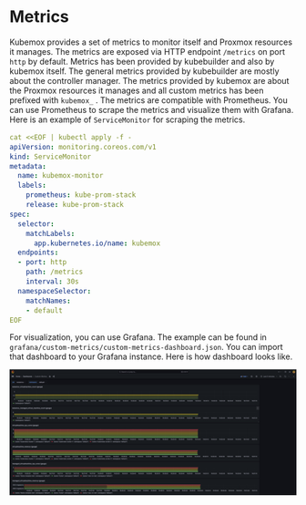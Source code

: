 # Metrics

Kubemox provides a set of metrics to monitor itself and Proxmox resources it manages. The metrics are exposed via HTTP endpoint `/metrics` on port `http` by default. Metrics has been provided by kubebuilder and also by kubemox itself. The general metrics provided by kubebuilder are mostly about the controller manager. The metrics provided by kubemox are about the Proxmox resources it manages and all custom metrics has been prefixed with `kubemox_` . The metrics are compatible with Prometheus. You can use Prometheus to scrape the metrics and visualize them with Grafana. Here is an example of `ServiceMonitor` for scraping the metrics.

```yaml
cat <<EOF | kubectl apply -f -
apiVersion: monitoring.coreos.com/v1
kind: ServiceMonitor
metadata:
  name: kubemox-monitor
  labels:
    prometheus: kube-prom-stack
    release: kube-prom-stack
spec:
  selector:
    matchLabels:
      app.kubernetes.io/name: kubemox
  endpoints:
  - port: http
    path: /metrics
    interval: 30s
  namespaceSelector:
    matchNames:
    - default
EOF
```

For visualization, you can use Grafana. The example can be found in `grafana/custom-metrics/custom-metrics-dashboard.json`. You can import that dashboard to your Grafana instance. Here is how dashboard looks like.

![Custom Metrics Dashboard](images/grafana-dashboard.jpg)

